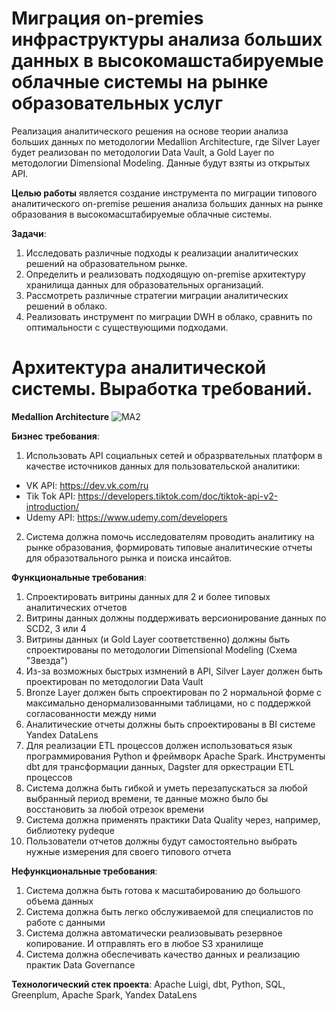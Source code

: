 # Миграция on-premies инфраструктуры анализа больших данных в высокомашстабируемые облачные системы на рынке образовательных услуг

Реализация аналитического решения на основе теории анализа больших данных по методологии Medallion Architecture, где Silver Layer будет реализован по методологии Data Vault, а Gold Layer по методологии Dimensional Modeling. Данные будут взяты из открытых API. 

**Целью работы** является создание инструмента по миграции типового аналитического on-premise решения анализа больших данных на рынке образования в высокомасштабируемые облачные системы.  

**Задачи**: 
1.	Исследовать различные подходы к реализации аналитических решений на образовательном рынке. 
2.	Определить и реализовать подходящую on-premise архитектуру хранилища данных для образовательных организаций. 
3.	Рассмотреть различные стратегии миграции аналитических решений в облако. 
4.	Реализовать инструмент по миграции DWH в облако, сравнить по оптимальности с существующими подходами.  

# Архитектура аналитической системы. Выработка требований.

**Medallion Architecture** 
![MA2](https://github.com/user-attachments/assets/4022e7cc-5de0-42c3-9685-c4bd7181716c)

**Бизнес требования**: 
1. Использовать API социальных сетей и образрвательных платформ в качестве источников данных для пользовательской аналитики:
* VK API: https://dev.vk.com/ru
* Tik Tok API: https://developers.tiktok.com/doc/tiktok-api-v2-introduction/
* Udemy API: https://www.udemy.com/developers
2. Система должна помочь исследователям проводить аналитику на рынке образования, формировать типовые аналитические отчеты для образотвального рынка и поиска инсайтов.

**Функциональные требования**: 
1. Спроектировать витрины данных для 2 и более типовых аналитических отчетов
2. Витрины данных должны поддерживать версионирование данных по SCD2, 3 или 4
3. Витрины данных (и Gold Layer соответственно) должны быть спроектированы по методологии Dimensional Modeling (Схема "Звезда")
4. Из-за возможных быстрых измнений в API, Silver Layer должен быть проектирован по методологии Data Vault
5. Bronze Layer должен быть спроектирован по 2 нормальной форме с максимально денормализованными таблицами, но с поддержкой согласованности между ними
6. Аналитические отчеты должны быть спроектированы в BI системе Yandex DataLens
7. Для реализации ETL процессов должен использоваться язык программирования Python и фреймворк Apache Spark. Инструменты dbt для трансформации данных, Dagster для оркестрации ETL процессов
8. Система должна быть гибкой и уметь перезапускаться за любой выбранный период времени, те данные можно было бы восстановить за любой отрезок времени
9. Система должна применять практики Data Quality через, например, библиотеку pydeque
10. Пользователи отчетов должны будут самостоятельно выбрать нужные измерения для своего типового отчета

**Нефункциональные требования**: 
1. Система должна быть готова к масштабированию до большого объема данных
2. Система должна быть легко обслуживаемой для специалистов по работе с данными
3. Система должна автоматически реализовывать резервное копирование. И отправлять его в любое S3 хранилище
4. Система должна обеспечивать качество данных и реализацию практик Data Governance

**Технологический стек проекта**: Apache Luigi, dbt, Python, SQL, Greenplum, Apache Spark, Yandex DataLens 
